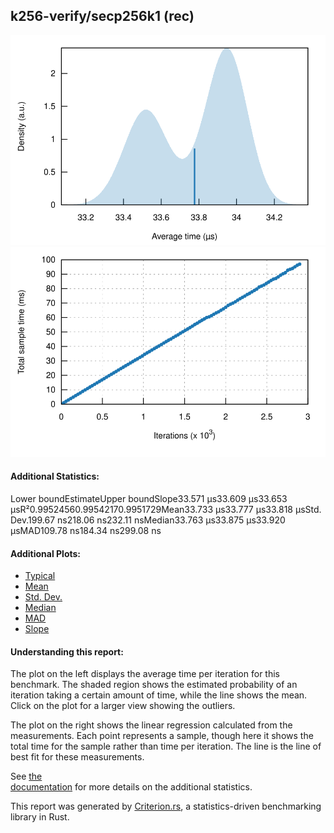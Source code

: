 ## k256-verify/secp256k1 (rec)

[![PDF of Slope](pdf_small.svg)](pdf.svg)[![Regression](regression_small.svg)](regression.svg)

#### Additional Statistics:

Lower boundEstimateUpper boundSlope33.571 µs33.609 µs33.653 µsR²0.99524560.99542170.9951729Mean33.733 µs33.777 µs33.818 µsStd. Dev.199.67 ns218.06 ns232.11 nsMedian33.763 µs33.875 µs33.920 µsMAD109.78 ns184.34 ns299.08 ns

#### Additional Plots:

- [Typical](typical.svg)
- [Mean](mean.svg)
- [Std. Dev.](SD.svg)
- [Median](median.svg)
- [MAD](MAD.svg)
- [Slope](slope.svg)

#### Understanding this report:

The plot on the left displays the average time per iteration for this benchmark. The shaded region
shows the estimated probability of an iteration taking a certain amount of time, while the line
shows the mean. Click on the plot for a larger view showing the outliers.

The plot on the right shows the linear regression calculated from the measurements. Each point
represents a sample, though here it shows the total time for the sample rather than time per
iteration. The line is the line of best fit for these measurements.

See [the\
documentation](https://bheisler.github.io/criterion.rs/book/user_guide/command_line_output.md#additional-statistics) for more details on the additional statistics.

This report was generated by
[Criterion.rs](https://github.com/bheisler/criterion.rs), a statistics-driven benchmarking
library in Rust.

